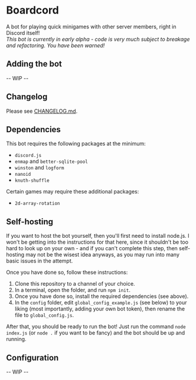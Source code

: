 # Boardcord
A bot for playing quick minigames with other server members, right in Discord itself!<br>
*This bot is currently in early alpha - code is very much subject to breakage and refactoring. You have been warned!*

## Adding the bot
-- WIP --

## Changelog
Please see [CHANGELOG.md](CHANGELOG.md).

## Dependencies
This bot requires the following packages at the minimum:
- `discord.js`
- `enmap` and `better-sqlite-pool`
- `winston` and `logform`
- `nanoid`
- `knuth-shuffle`

Certain games may require these additional packages:
- `2d-array-rotation`

## Self-hosting
If you want to host the bot yourself, then you'll first need to install node.js. I won't be getting into the instructions for that here, since it shouldn't be too hard to look up on your own - and if you can't complete this step, then self-hosting may not be the wisest idea anyways, as you may run into many basic issues in the attempt.

Once you have done so, follow these instructions:
1. Clone this repository to a channel of your choice.
2. In a terminal, open the folder, and run `npm init`.
3. Once you have done so, install the required dependencies (see above).
4. In the `config` folder, edit `global_config_example.js` (see below) to your liking (most importantly, adding your own bot token), then rename the file to `global_config.js`.

After that, you should be ready to run the bot! Just run the command `node index.js` (or `node .` if you want to be fancy) and the bot should be up and running.

## Configuration
-- WIP --
